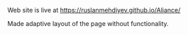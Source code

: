 Web site is live at https://ruslanmehdiyev.github.io/Aliance/

Made adaptive layout of the page without functionality.
